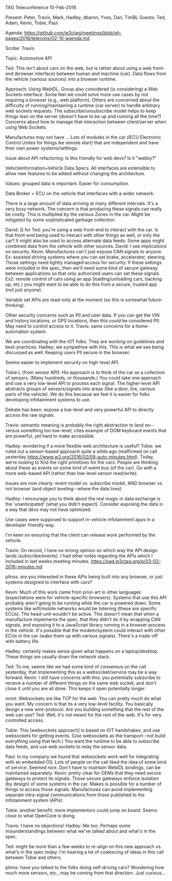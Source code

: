 TAG Teleconference
10-Feb-2016

Present: Peter, Travis, Mark, Hadley, dbaron, Yves, Dan, TimBL
Guests: Ted, Adam, Kevin, Tobie, Paul

Agenda: https://github.com/w3ctag/meetings/blob/gh-pages/2016/telecons/02-10-agenda.md

Scribe: Travis

Topic: Automotive API

Ted: This isn't about cars on the web, but is rather about using a web front-end (browser interface) between human and machine (car). Data flows from the vehicle (various sources) into a browser runtime. 

Approach: Using WebIDL. Group also considered (is considering) a Web Sockets interface. Some feel we could solve more use cases by not requiring a browser (e.g., web platform). Others are concerned about the difficulty of running/maintaining a runtime (car server) to handle arbitrary web sockets requests. The subscribe/unsubscribe model helps to keep things lean on the server (doesn't have to be up and running all the time?) Concerns about how to manage that interaction between client/server when using Web Sockets.

Manufactures may not have ...
Lots of modules in the car (lECU Electronic Control Unites for things ike remote start) that are independent and have their own power systems/settings.

Issue about API refactoring: Is this friendly for web devs? Is it "webby?"

VehicleInformation+Vehicle Data Specs. All interfaces are extensible to allow new features to be added without changing the architecture.

Values: grouped data is important. Easier for consumption.

Data Broker = ECU on the vehicle that interfaces with a wider network.

There is a large amount of data arriving at many different intervals. It's a very busy network. The concern is that producing these signals can really be costly. This is multiplied by the various Zones in the car. Might be mitigated by some sophisticated garbage collection.

David: Q for Ted: you're using a web front-end to interact with the car. Is that front-end being used to interact with other things as well, or only the car?
It might also be used to access alternate data feeds. Some apps might combined data from the vehicle with other sources.
David: I see implications on security.
Kevin: Manufactures can't just expose CAN signals to anyone. Ex: assisted driving systems where you can set brake, accelerator, steering. Those settings need tightly managed access for security. If these settings were included in the spec, then we'll need some kind of secure gateway between applications so that only authorized users can set these signals.
Ex2: remote control of cars using an app (loading/unloading cars, backing up, etc.) you might want to be able to do this from a secure, trusted app (not just anyone).

Variable set APIs are read-only at the moment (so this is somewhat future-thinking).

Other security concerns such as PII and user data. If you can get the VIN and history locations, or GPS locations, then this could be considered PII. May need to control access to it.
Travis: same concerns for a home-automation system.

We are coordinating with the IOT folks. They are working on guidelines and best-practices.
Hadley: we sympathise with this. This is what we see being discussed as well. Keeping users PII secure in the browser.

Seems easier to implement security on high-level API.

Tobie L (from sensor API): His approach is to think of the car as a collection of sensors. (Many hundreds, or thousands.) You could take one approach and use a very low-level API to process each signal. The higher-level API abstracts groups of sensors/signals into areas (like a door, tire, various parts of the vehicle). We do this becasue we feel it is easier for folks developing infotainment systems to use.

Debate has been: expose a low-level and very powerful API to directly access the raw signals.

Travis: semantic meaning is probably the right abstraction to land on--versus something too low-level; cites example of DOM keyboard events that are powerful, yet hard to make accessible.

Hadley: wondering if a more flexible web architecture is useful?
Tobie: we ruled out a sensor-based approach quite a while ago (reaffirmed on call yesterday https://www.w3.org/2016/02/09-auto-minutes.html). Today, we're looking to find the right primitives for the cars. People are thinking about these as events on some kind of event bus (of the car). Go with a more web-based API (rather than low-level sensor read/write).

Issues are now clearly: event model vs. subscribe model, AND browser vs. not browser (and object leveling--where the data lives)

Hadley: I encourage you to think about the real magic in data exchange is the 'unanticipated' (what you didn't expect). Consider exposing the data in a way that devs may not have optimized.

Use cases were supposed to support in-vehicle infotainment apps in a developer friendly way.

I'm keen on ensuring that the client can release work performed by the vehicle.

Travis: On record, I have no strong opinion on which way the API design lands (subscribe/events). I had other notes regarding the APIs which I included in last weeks meeting minutes. https://pad.w3ctag.org/p/03-02-2016-minutes.md

plinss: are you interested in these APIs being built into any browser, or just systems designed to interface with cars?

Kevin: Much of this work came from prior-art in other languages (expectations were for vehicle-specific browsers). Systems that use this API probably aren't going to be running while the car is powered down. Some systems like wifi/mobile networks would be listening (these are specific ECUs). The head-unit wouldn't be active. This doesn't mean that when a manufacture implements the spec, that they didn't do it by wrapping CAN signals, and exposing it to a JavaScript library running in a browser process in the vehicle. It's possible that the modem/system could interact with other ECUs in the car (wake them up with various signals). There's a trade-off with battery life.

Hadley: certainly makes sense given what happens on a laptop/desktop. These things are usually down the network stack.

Ted: To me, seems like we had some kind of consensus on the call yesterday, that implementing this as a websocket/service may be a way forward.
Kevin: I still have concerns with this: you potentially subscribe to recieve a number of different things on the same web socket, and don't close it until you are all done. This keeps it open potentially longer.

mnot: Websockets are like TCP for the web. You can pretty much do what you want. My concern is that its a very low-level facility. You basically design a new wire-protocol. Are you building something that the rest of the web can use?
Ted: Well, it's not meant for the rest of the web. It's for very controlled access.

Tobie: This [websockets approach] is based on IOT handshakes, and use websockets for getting events. (Use websockets as the transport--not build everything using that tech.) You want the runtime to be able to subscribe data feeds, and use web sockets to relay the sensor data.

Paul: In my company we found that websockets work well for integrating with an embedded OS. Lots of people on the call liked the idea of some kind of service.
Seemed nice. Don't have to maintain WebIDL bindings, can be maintained separately.
Kevin: pretty clear for OEMs that they need secure gateways to protect its signals. Those secure gateways enforce isolation (by design) of some systems in the car.  Makes is possible for a number of things to access those signals. Manufactures can avoid implementing separate intra-signal communications from those published to the infotainment system (APIs). 

Tobie: another benefit: more implementors could jump on board. Seems close to what OpenCore is doing.

Travis: I have no objections!
Hadley: Me too. Perhaps some misunderstandings between what we've talked about and what's in the spec.

Ted: might be more than a few weeks to re-align on this new approach vs. what's in the spec today. I'm hearing a lot of coalescing of ideas in this call between Tobie and others.

plinss: have you talked to the folks doing self-driving cars? Wondering how much more sensors, etc., may be coming from that direction. Just curious...


